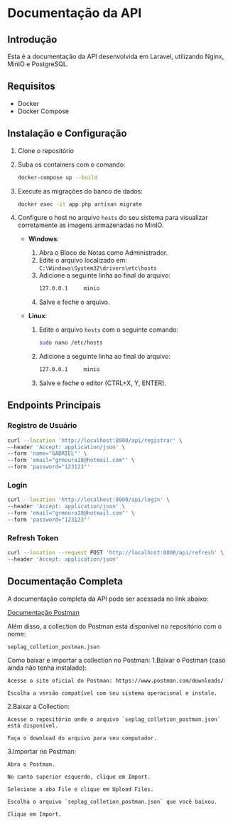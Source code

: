 # Documentação da API

## Introdução
Esta é a documentação da API desenvolvida em Laravel, utilizando Nginx, MinIO e PostgreSQL.

## Requisitos
- Docker
- Docker Compose

## Instalação e Configuração

1. Clone o repositório
2. Suba os containers com o comando:
   ```sh
   docker-compose up --build
   ```
3. Execute as migrações do banco de dados:
   ```sh
   docker exec -it app php artisan migrate
   ```
4. Configure o host no arquivo `hosts` do seu sistema para visualizar corretamente as imagens armazenadas no MinIO.
   
   - **Windows**:
     1. Abra o Bloco de Notas como Administrador.
     2. Edite o arquivo localizado em: `C:\Windows\System32\drivers\etc\hosts`
     3. Adicione a seguinte linha ao final do arquivo:
        ```sh
        127.0.0.1     minio
        ```
     4. Salve e feche o arquivo.
   
   - **Linux**:
     1. Edite o arquivo `hosts` com o seguinte comando:
        ```sh
        sudo nano /etc/hosts
        ```
     2. Adicione a seguinte linha ao final do arquivo:
        ```sh
        127.0.0.1     minio
        ```
     3. Salve e feche o editor (CTRL+X, Y, ENTER).

## Endpoints Principais

### Registro de Usuário

```sh
curl --location 'http://localhost:8000/api/registrar' \
--header 'Accept: application/json' \
--form 'name="GABRIEL"' \
--form 'email="grmoura18@hotmail.com"' \
--form 'password="123123"'
```

### Login

```sh
curl --location 'http://localhost:8000/api/login' \
--header 'Accept: application/json' \
--form 'email="grmoura18@hotmail.com"' \
--form 'password="123123"'
```

### Refresh Token

```sh
curl --location --request POST 'http://localhost:8000/api/refresh' \
--header 'Accept: application/json'
```

## Documentação Completa
A documentação completa da API pode ser acessada no link abaixo:

[Documentação Postman](https://documenter.getpostman.com/view/19098399/2sB2cRCPyK)

Além disso, a collection do Postman está disponível no repositório com o nome:

`seplag_colletion_postman.json`

Como baixar e importar a collection no Postman:
1.Baixar o Postman (caso ainda não tenha instalado):

    Acesse o site oficial do Postman: https://www.postman.com/downloads/

    Escolha a versão compatível com seu sistema operacional e instale.

2.Baixar a Collection:

    Acesse o repositório onde o arquivo `seplag_colletion_postman.json` está disponível.

    Faça o download do arquivo para seu computador.

3.Importar no Postman:

    Abra o Postman.

    No canto superior esquerdo, clique em Import.

    Selecione a aba File e clique em Upload Files.

    Escolha o arquivo `seplag_colletion_postman.json` que você baixou.

    Clique em Import.


